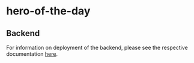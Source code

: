 # hero-of-the-day

## Backend 

For information on deployment of the backend, please see the respective documentation [here](./backend/README.md).